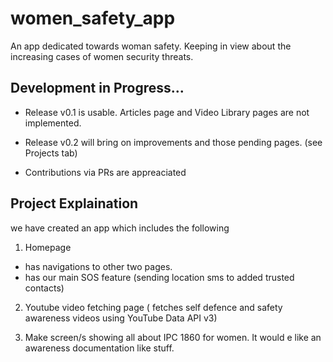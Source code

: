 # women_safety_app

An app dedicated towards woman safety. Keeping in view about the increasing cases of women security threats.

## Development in Progress...

- Release v0.1 is usable. Articles page and Video Library pages are not implemented. 

- Release v0.2 will bring on improvements and those pending pages. (see Projects tab) 

- Contributions via PRs are appreaciated

## Project Explaination

we have created an app which includes the following <br>
1. Homepage<br>
- has navigations to other two pages.<br>
- has our main SOS feature (sending location sms to added trusted contacts)<br>

2.  Youtube video fetching page ( fetches self defence and safety awareness videos using YouTube Data API v3)<br>

3.  Make screen/s showing all about IPC 1860 for women. It would e like an awareness documentation like stuff.<br>


